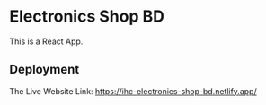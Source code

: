 # Electronics Shop BD

This is a React App.

## Deployment

The Live Website Link:
https://ihc-electronics-shop-bd.netlify.app/
